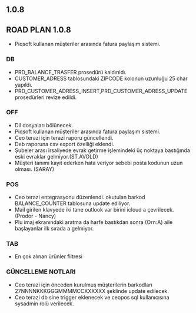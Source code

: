 ## 1.0.8
## ROAD PLAN 1.0.8
- Piqsoft kullanan müşteriler arasında fatura paylaşım sistemi.
### DB
- PRD_BALANCE_TRASFER prosedürü kaldırıldı.
- CUSTOMER_ADRESS tablosundaki ZIPCODE kolonun uzunluğu 25 char yapıldı.
- PRD_CUSTOMER_ADRESS_INSERT,PRD_CUSTOMER_ADRESS_UPDATE prosedürleri revize edildi.

### OFF
- Dil dosyaları bölünecek.
- Piqsoft kullanan müşteriler arasında fatura paylaşım sistemi.
- Ceo terazi için terazi raporu güncellendi.
- Deb raporuna csv export özelliği eklendi.
- Şubeler arası irsaliyede evrak getirme işlemindeki üç noktaya bastığında eski evraklar gelmiyor.(ST.AVOLD)
- Müşteri tanımı kayıt ederken hata veriyor sebebi posta kodunun uzun olması. (SARAY)

### POS
- Ceo terazi entegrasyonu düzenlendi. okutulan barkod BALANCE_COUNTER tablosuna update ediliyor.
- Mail girilen klavyede iki tane outlook var birini icloud a çevrilecek.(Prodor - Nancy)
- Plu imaj ekranındaki aratma da harfe bastıkdan sonra (Orn:A) aile başlayanlar ilk sırada a gelmiyor.

### TAB
- En çok alınan ürünler filtresi

### GÜNCELLEME NOTLARI
- Ceo terazi için önceden kurulmuş müşterilerin barkodları 27NNNNKKKGGGMMMMCCXXXXXX şeklinde update edilecek.
- Ceo terazi db sine trigger eklenecek ve ceopos sql kullanıcısına sysadmin rolü verilecek.
